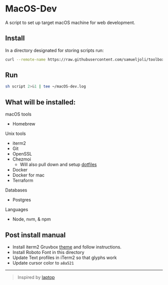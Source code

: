 # MacOS-Dev
A script to set up target macOS machine for web development.


## Install
In a directory designated for storing scripts run:

```bash
curl --remote-name https://raw.githubusercontent.com/samueljoli/toolbox/main/scripts/macOS-dev/script
```

## Run
```bash
sh script 2>&1 | tee ~/macOS-dev.log
```

## What will be installed:
macOS tools
+ Homebrew

Unix tools
+ iterm2
+ Git
+ OpenSSL
+ Chezmoi
    - Will also pull down and setup [dotfiles](https://github.com/Samueljoli/dotfiles)
+ Docker
+ Docker for mac
+ Terraform

Databases
+ Postgres

Languages
+ Node, nvm, & npm


## Post install manual
+ Install iterm2 Gruvbox [theme](https://github.com/samueljoli/gruvbox-zsh) and follow instructions.
+ Install Roboto Font in this directory
+ Update Text profiles in iTerm2 so that glyphs work
+ Update cursor color to `a8a521`

--------- 

> Inspired by [laptop](https://github.com/thoughtbot/laptop)
